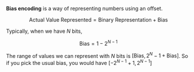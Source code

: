**Bias encoding** is a way of representing numbers using an offset.

$$
\text{Actual Value Represented} = \text{Binary Representation} + \text{Bias}
$$

Typically, when we have $N$ bits,

$$
\mathsf{Bias} = 1-2^{N-1}
$$

The range of values we can represent with $N$ bits is $[\mathsf{Bias}, 2^N - 1 + \mathsf{Bias}]$. So if you pick the usual bias, you would have $\left[-2^{N-1}+1, 2^{N-1}\right]$